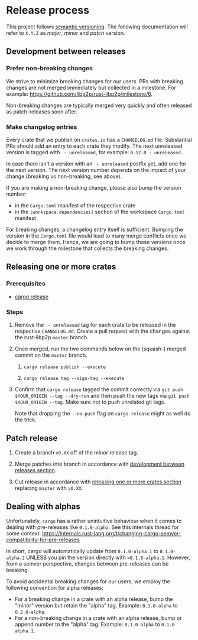 # Release process

This project follows [semantic versioning](https://semver.org/). The following
documentation will refer to `X.Y.Z` as _major_, _minor_ and _patch_ version.

## Development between releases

### Prefer non-breaking changes

We strive to minimize breaking changes for our users.
PRs with breaking changes are not merged immediately but collected in a milestone.
For example: https://github.com/libp2p/rust-libp2p/milestone/6.

Non-breaking changes are typically merged very quickly and often released as patch-releases soon after.

### Make changelog entries

Every crate that we publish on `crates.io` has a `CHANGELOG.md` file.
Substantial PRs should add an entry to each crate they modify.
The next unreleased version is tagged with ` - unreleased`, for example: `0.17.0 - unreleased`.

In case there isn't a version with an ` - unreleased` postfix yet, add one for the next version.
The next version number depends on the impact of your change (breaking vs non-breaking, see above).

If you are making a non-breaking change, please also bump the version number:

- in the `Cargo.toml` manifest of the respective crate
- in the `[workspace.dependencies]` section of the workspace `Cargo.toml` manifest

For breaking changes, a changelog entry itself is sufficient.
Bumping the version in the `Cargo.toml` file would lead to many merge conflicts once we decide to merge them.
Hence, we are going to bump those versions once we work through the milestone that collects the breaking changes.

## Releasing one or more crates

### Prerequisites

- [cargo release](https://github.com/crate-ci/cargo-release/)

### Steps

1. Remove the ` - unreleased` tag for each crate to be released in the respective `CHANGELOG.md`.
  Create a pull request with the changes against the rust-libp2p `master` branch.

2. Once merged, run the two commands below on the (squash-) merged commit on the `master` branch.

    1. `cargo release publish --execute`

    2. `cargo release tag --sign-tag --execute`

3. Confirm that `cargo release` tagged the commit correctly via `git push
   $YOUR_ORIGIN --tag --dry-run` and then push the new tags via `git push
   $YOUR_ORIGIN --tag`. Make sure not to push unrelated git tags.

   Note that dropping the `--no-push` flag on `cargo release` might as well do
   the trick.

## Patch release

1. Create a branch `v0.XX` off of the minor release tag.

2. Merge patches into branch in accordance with [development between releases section](#development-between-releases).

3. Cut release in accordance with [releasing one or more crates section](#releasing-one-or-more-crates) replacing `master` with `v0.XX`.

## Dealing with alphas

Unfortunately, `cargo` has a rather unintuitive behaviour when it comes to dealing with pre-releases like `0.1.0-alpha`.
See this internals thread for some context: https://internals.rust-lang.org/t/changing-cargo-semver-compatibility-for-pre-releases

In short, cargo will automatically update from `0.1.0-alpha.1` to `0.1.0-alpha.2` UNLESS you pin the version directly with `=0.1.0-alpha.1`.
However, from a semver perspective, changes between pre-releases can be breaking.

To avoid accidental breaking changes for our users, we employ the following convention for alpha releases:

- For a breaking change in a crate with an alpha release, bump the "minor" version but retain the "alpha" tag.
  Example: `0.1.0-alpha` to `0.2.0-alpha`.
- For a non-breaking change in a crate with an alpha release, bump or append number to the "alpha" tag.
  Example: `0.1.0-alpha` to `0.1.0-alpha.1`.
